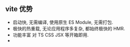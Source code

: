 ## vite 优势

- 启动快, 无需编译, 使用原生 ES Module, 无需打包.
- 极快的热重载, 无论应用程序多复杂, 都始终极快的 HMR.
- 功能丰富 对 TS CSS JSX 等开箱即用.
-
